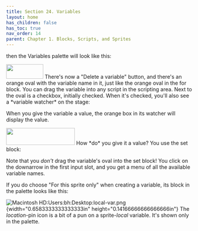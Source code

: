 ```yaml
---
title: Section 24. Variables
layout: home
has_children: false
has_toc: true
nav_order: 14
parent: Chapter 1. Blocks, Scripts, and Sprites
---
```


then the Variables palette will look like this:

<img src="/snap-manual/assets/images/image99.png" style="width:100px; height:39px">
There's now a "Delete a variable" button, and there's
an orange oval with the variable name in it, just like the orange oval
in the for block. You can drag the variable into any script in the
scripting area. Next to the oval is a checkbox, initially checked. When
it's checked, you'll also see a *variable watcher* on the stage:

When you give the variable a value, the orange box in its watcher will
display the value.

<img src="/snap-manual/assets/images/image100.png" style="width:185px; height:46px">
How *do* you give it a value? You use the
set block:

Note that you *don't* drag the variable's oval into the set block! You
click on the downarrow in the first input slot, and you get a menu of
all the available variable names.

If you do choose "For this sprite only" when creating a variable, its
block in the palette looks like this:

![Macintosh
HD:Users:bh:Desktop:local-var.png](image101.png){width="0.6583333333333333in" height="0.14166666666666666in"}
 The *location*-pin icon is a bit of a
pun on a sprite-*local* variable. It's shown only in the palette.

